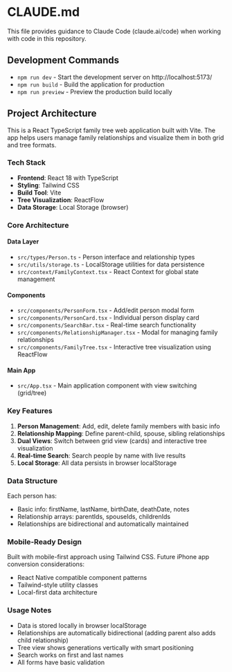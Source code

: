 # CLAUDE.md

This file provides guidance to Claude Code (claude.ai/code) when working with code in this repository.

## Development Commands

- `npm run dev` - Start the development server on http://localhost:5173/
- `npm run build` - Build the application for production
- `npm run preview` - Preview the production build locally

## Project Architecture

This is a React TypeScript family tree web application built with Vite. The app helps users manage family relationships and visualize them in both grid and tree formats.

### Tech Stack
- **Frontend**: React 18 with TypeScript
- **Styling**: Tailwind CSS
- **Build Tool**: Vite
- **Tree Visualization**: ReactFlow
- **Data Storage**: Local Storage (browser)

### Core Architecture

#### Data Layer
- `src/types/Person.ts` - Person interface and relationship types
- `src/utils/storage.ts` - LocalStorage utilities for data persistence
- `src/context/FamilyContext.tsx` - React Context for global state management

#### Components
- `src/components/PersonForm.tsx` - Add/edit person modal form
- `src/components/PersonCard.tsx` - Individual person display card
- `src/components/SearchBar.tsx` - Real-time search functionality
- `src/components/RelationshipManager.tsx` - Modal for managing family relationships
- `src/components/FamilyTree.tsx` - Interactive tree visualization using ReactFlow

#### Main App
- `src/App.tsx` - Main application component with view switching (grid/tree)

### Key Features

1. **Person Management**: Add, edit, delete family members with basic info
2. **Relationship Mapping**: Define parent-child, spouse, sibling relationships
3. **Dual Views**: Switch between grid view (cards) and interactive tree visualization
4. **Real-time Search**: Search people by name with live results
5. **Local Storage**: All data persists in browser localStorage

### Data Structure

Each person has:
- Basic info: firstName, lastName, birthDate, deathDate, notes
- Relationship arrays: parentIds, spouseIds, childrenIds
- Relationships are bidirectional and automatically maintained

### Mobile-Ready Design

Built with mobile-first approach using Tailwind CSS. Future iPhone app conversion considerations:
- React Native compatible component patterns
- Tailwind-style utility classes
- Local-first data architecture

### Usage Notes

- Data is stored locally in browser localStorage
- Relationships are automatically bidirectional (adding parent also adds child relationship)
- Tree view shows generations vertically with smart positioning
- Search works on first and last names
- All forms have basic validation